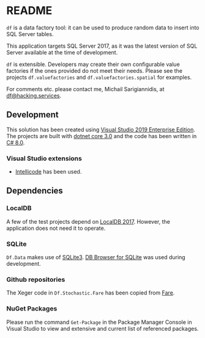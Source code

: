 # README

```df``` is a data factory tool: it can be used to produce random data to insert into SQL Server tables.

This application targets SQL Server 2017, as it was the latest version of SQL Server available at the time of development.

```df``` is extensible. Developers may create their own configurable value factories if the ones provided do not meet their needs. Please see the projects ```df.valuefactories``` and ```df.valuefactories.spatial``` for examples.

For comments etc. please contact me, Michail Sarigiannidis, at [df@hacking.services](mailto:df@hacking.services?Subject=df).


## Development
This solution has been created using [Visual Studio 2019 Enterprise Edition](https://visualstudio.com). The projects are built with [dotnet core 3.0](https://dotnet.microsoft.com/download/dotnet-core/3.0) and the code has been written in [C# 8.0](https://github.com/dotnet/csharplang).

### Visual Studio extensions
* [Intellicode](https://prod.intellicode.vsengsaas.visualstudio.com/get?m=88DA84992B9A4A57A981B27DF936E21D) has been used.

## Dependencies

### LocalDB
A few of the test projects depend on [LocalDB 2017](https://www.mssqltips.com/sqlservertip/5612/getting-started-with-sql-server-2017-express-localdb/).
However, the application does not need it to operate.

### SQLite
```Df.Data``` makes use of [SQLite3](https://www.sqlite.org/index.html). [DB Browser for SQLite](https://sqlitebrowser.org/) was used during development.

### Github repositories
The Xeger code in ```Df.Stochastic.Fare``` has been copied from [Fare](https://github.com/moodmosaic/Fare).

### NuGet Packages
Please run the command ```Get-Package``` in the Package Manager Console in Visual Studio to view and extensive and current list of referenced packages.